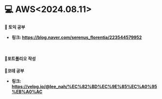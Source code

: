 <h1>💻 AWS<2024.08.11></h1>
<h4>📖 토익 공부<br>


- 링크: https://blog.naver.com/serenus_florentia/223544579952
<br>

<h4>📖포트폴리오 작성

<br>
<h4>📖코테 공부<br>

- 링크: https://velog.io/@lee_nah/%EC%82%BD%EC%9E%85%EC%A0%95%EB%A0%AC